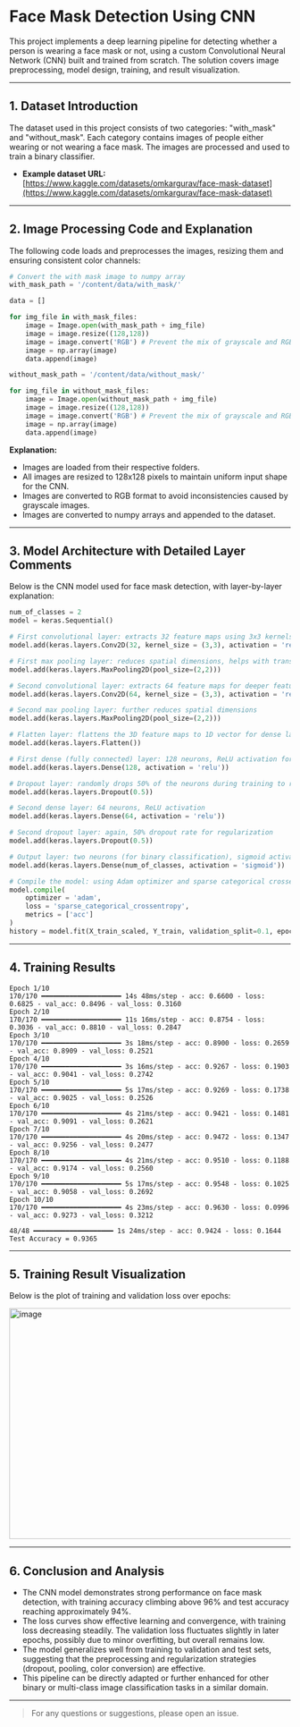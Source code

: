 # Face Mask Detection Using CNN

This project implements a deep learning pipeline for detecting whether a person is wearing a face mask or not, using a custom Convolutional Neural Network (CNN) built and trained from scratch. The solution covers image preprocessing, model design, training, and result visualization.

---

## 1. Dataset Introduction

The dataset used in this project consists of two categories: "with_mask" and "without_mask". Each category contains images of people either wearing or not wearing a face mask. The images are processed and used to train a binary classifier.

- **Example dataset URL:** [https://www.kaggle.com/datasets/omkargurav/face-mask-dataset](https://www.kaggle.com/datasets/omkargurav/face-mask-dataset)

---

## 2. Image Processing Code and Explanation

The following code loads and preprocesses the images, resizing them and ensuring consistent color channels:

```python
# Convert the with mask image to numpy array
with_mask_path = '/content/data/with_mask/'

data = []

for img_file in with_mask_files:
    image = Image.open(with_mask_path + img_file)
    image = image.resize((128,128))
    image = image.convert('RGB') # Prevent the mix of grayscale and RGB
    image = np.array(image)
    data.append(image)

without_mask_path = '/content/data/without_mask/'

for img_file in without_mask_files:
    image = Image.open(without_mask_path + img_file)
    image = image.resize((128,128))
    image = image.convert('RGB') # Prevent the mix of grayscale and RGB
    image = np.array(image)
    data.append(image)
```
**Explanation:**
- Images are loaded from their respective folders.
- All images are resized to 128x128 pixels to maintain uniform input shape for the CNN.
- Images are converted to RGB format to avoid inconsistencies caused by grayscale images.
- Images are converted to numpy arrays and appended to the dataset.

---

## 3. Model Architecture with Detailed Layer Comments

Below is the CNN model used for face mask detection, with layer-by-layer explanation:

```python
num_of_classes = 2
model = keras.Sequential()

# First convolutional layer: extracts 32 feature maps using 3x3 kernels, applies ReLU activation
model.add(keras.layers.Conv2D(32, kernel_size = (3,3), activation = 'relu', input_shape = (128,128,3)))

# First max pooling layer: reduces spatial dimensions, helps with translation invariance
model.add(keras.layers.MaxPooling2D(pool_size=(2,2)))

# Second convolutional layer: extracts 64 feature maps for deeper features
model.add(keras.layers.Conv2D(64, kernel_size = (3,3), activation = 'relu'))

# Second max pooling layer: further reduces spatial dimensions
model.add(keras.layers.MaxPooling2D(pool_size=(2,2)))

# Flatten layer: flattens the 3D feature maps to 1D vector for dense layers
model.add(keras.layers.Flatten())

# First dense (fully connected) layer: 128 neurons, ReLU activation for non-linearity
model.add(keras.layers.Dense(128, activation = 'relu'))

# Dropout layer: randomly drops 50% of the neurons during training to reduce overfitting
model.add(keras.layers.Dropout(0.5))

# Second dense layer: 64 neurons, ReLU activation
model.add(keras.layers.Dense(64, activation = 'relu'))

# Second dropout layer: again, 50% dropout rate for regularization
model.add(keras.layers.Dropout(0.5))

# Output layer: two neurons (for binary classification), sigmoid activation
model.add(keras.layers.Dense(num_of_classes, activation = 'sigmoid'))

# Compile the model: using Adam optimizer and sparse categorical crossentropy loss
model.compile(
    optimizer = 'adam',
    loss = 'sparse_categorical_crossentropy',
    metrics = ['acc']
)
history = model.fit(X_train_scaled, Y_train, validation_split=0.1, epochs=10)
```

---

## 4. Training Results

```
Epoch 1/10
170/170 ━━━━━━━━━━━━━━━━━━━━ 14s 48ms/step - acc: 0.6600 - loss: 0.6825 - val_acc: 0.8496 - val_loss: 0.3160
Epoch 2/10
170/170 ━━━━━━━━━━━━━━━━━━━━ 11s 16ms/step - acc: 0.8754 - loss: 0.3036 - val_acc: 0.8810 - val_loss: 0.2847
Epoch 3/10
170/170 ━━━━━━━━━━━━━━━━━━━━ 3s 18ms/step - acc: 0.8900 - loss: 0.2659 - val_acc: 0.8909 - val_loss: 0.2521
Epoch 4/10
170/170 ━━━━━━━━━━━━━━━━━━━━ 3s 16ms/step - acc: 0.9267 - loss: 0.1903 - val_acc: 0.9041 - val_loss: 0.2742
Epoch 5/10
170/170 ━━━━━━━━━━━━━━━━━━━━ 5s 17ms/step - acc: 0.9269 - loss: 0.1738 - val_acc: 0.9025 - val_loss: 0.2526
Epoch 6/10
170/170 ━━━━━━━━━━━━━━━━━━━━ 4s 21ms/step - acc: 0.9421 - loss: 0.1481 - val_acc: 0.9091 - val_loss: 0.2621
Epoch 7/10
170/170 ━━━━━━━━━━━━━━━━━━━━ 4s 20ms/step - acc: 0.9472 - loss: 0.1347 - val_acc: 0.9256 - val_loss: 0.2477
Epoch 8/10
170/170 ━━━━━━━━━━━━━━━━━━━━ 4s 21ms/step - acc: 0.9510 - loss: 0.1188 - val_acc: 0.9174 - val_loss: 0.2560
Epoch 9/10
170/170 ━━━━━━━━━━━━━━━━━━━━ 5s 17ms/step - acc: 0.9548 - loss: 0.1025 - val_acc: 0.9058 - val_loss: 0.2692
Epoch 10/10
170/170 ━━━━━━━━━━━━━━━━━━━━ 4s 23ms/step - acc: 0.9630 - loss: 0.0996 - val_acc: 0.9273 - val_loss: 0.3212

48/48 ━━━━━━━━━━━━━━━━━━━━ 1s 24ms/step - acc: 0.9424 - loss: 0.1644
Test Accuracy = 0.9365
```

---

## 5. Training Result Visualization

Below is the plot of training and validation loss over epochs:

<img width="556" height="413" alt="image" src="https://github.com/user-attachments/assets/a145e541-385e-4cca-9a55-b5fc15de412a" />

---

## 6. Conclusion and Analysis

- The CNN model demonstrates strong performance on face mask detection, with training accuracy climbing above 96% and test accuracy reaching approximately 94%.
- The loss curves show effective learning and convergence, with training loss decreasing steadily. The validation loss fluctuates slightly in later epochs, possibly due to minor overfitting, but overall remains low.
- The model generalizes well from training to validation and test sets, suggesting that the preprocessing and regularization strategies (dropout, pooling, color conversion) are effective.
- This pipeline can be directly adapted or further enhanced for other binary or multi-class image classification tasks in a similar domain.

---

> For any questions or suggestions, please open an issue.
